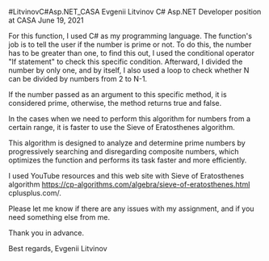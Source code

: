 #LitvinovC#Asp.NET_CASA
Evgenii Litvinov 
C# Asp.NET Developer position at CASA
June 19, 2021

For this function, I used C# as my programming language.
The function's job is to tell the user if the number is prime or not. 
To do this, the number has to be greater than one, to find this out, I used the conditional operator "If statement" to check this specific condition.
Afterward, I divided the number by only one, and by itself, I also used a loop to check whether N can be divided by numbers from 2 to N-1.

If the number passed as an argument to this specific method, it is considered prime, otherwise, the method returns true and false.

In the cases when we need to perform this algorithm for numbers from a certain range, it is faster to use the Sieve of Eratosthenes algorithm.

This algorithm is designed to analyze and determine prime numbers by progressively searching and disregarding composite numbers, which optimizes the function and performs its task faster and more efficiently. 

I used YouTube resources and this web site with Sieve of Eratosthenes algorithm https://cp-algorithms.com/algebra/sieve-of-eratosthenes.html cplusplus.com/.

Please let me know if there are any issues with my assignment, and if you need something else from me. 

Thank you in advance.

Best regards,
Evgenii Litvinov

